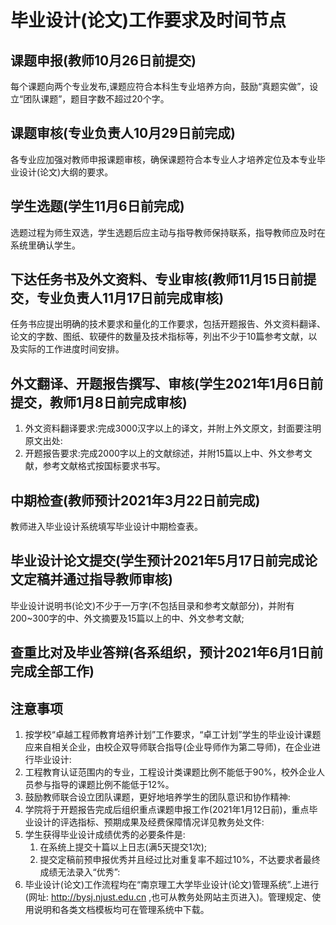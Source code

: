毕业设计(论文)工作要求及时间节点
===============================================

课题申报(教师10月26日前提交)
---------------------------------------

每个课题向两个专业发布,课题应符合本科生专业培养方向，鼓励“真题实做”，设立“团队课题”，题目字数不超过20个字。

课题审核(专业负责人10月29日前完成)
------------------------------------------------

各专业应加强对教师申报课题审核，确保课题符合本专业人才培养定位及本专业毕业设计(论文)大纲的要求。

学生选题(学生11月6日前完成)
--------------------------------------

选题过程为师生双选，学生选题后应主动与指导教师保持联系，指导教师应及时在系统里确认学生。

下达任务书及外文资料、专业审核(教师11月15日前提交，专业负责人11月17日前完成审核)
-------------------------------------------------------------------------------------------------------------------

任务书应提出明确的技术要求和量化的工作要求，包括开题报告、外文资料翻译、论文的字数、图纸、软硬件的数量及技术指标等，列出不少于10篇参考文献，以及实际的工作进度时间安排。

外文翻译、开题报告撰写、审核(学生2021年1月6日前提交，教师1月8日前完成审核)
----------------------------------------------------------------------------------------------------------

1. 外文资料翻译要求:完成3000汉字以上的译文，并附上外文原文，封面要注明原文出处:
2. 开题报告要求:完成2000字以上的文献综述，并附15篇以上中、外文参考文献，参考文献格式按国标要求书写。

中期检查(教师预计2021年3月22日前完成)
---------------------------------------------------

教师进入毕业设计系统填写毕业设计中期检查表。

毕业设计论文提交(学生预计2021年5月17日前完成论文定稿并通过指导教师审核)
------------------------------------------------------------------------------------------------------

毕业设计说明书(论文)不少于一万字(不包括目录和参考文献部分)，并附有200~300字的中、外文摘要及15篇以上的中、外文参考文献;

查重比对及毕业答辩(各系组织，预计2021年6月1日前完成全部工作)
--------------------------------------------------------------------------------------

注意事项
------------

1. 按学校“卓越工程师教育培养计划”工作要求，“卓工计划”学生的毕业设计课题应来自相关企业，由校企双导师联合指导(企业导师作为第二导师)，在企业进行毕业设计:
2. 工程教育认证范围内的专业，工程设计类课题比例不能低于90%，校外企业人员参与指导的课题比例不能低于12%。
3. 鼓励教师联合设立团队课题，更好地培养学生的团队意识和协作精神:
4. 学院将于开题报告完成后组织重点课题申报工作(2021年1月12日前)，重点毕业设计的评选指标、预期成果及经费保障情况详见教务处文件:
5. 学生获得毕业设计成绩优秀的必要条件是:
    1. 在系统上提交十篇以上日志(满5天提交1次);
    2. 提交定稿前预申报优秀并且经过比对重复率不超过10%，不达要求者最终成绩无法录入“优秀”:
6. 毕业设计(论文)工作流程均在“南京理工大学毕业设计(论文)管理系统”.上进行(网址: http://bysj.njust.edu.cn ,也可从教务处网站主页进入)。管理规定、使用说明和各类文档模板均可在管理系统中下载。
